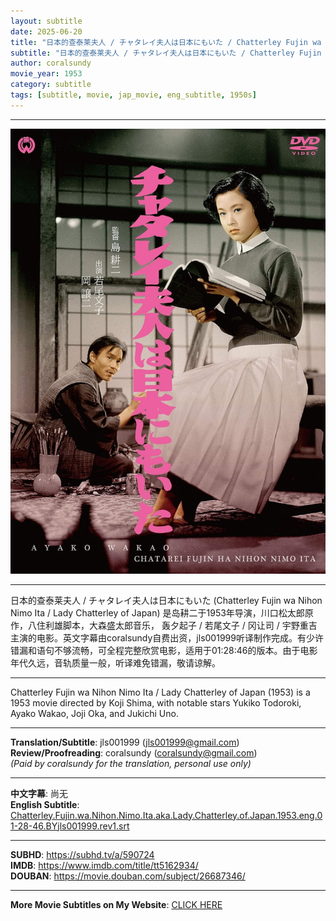 ```yaml
---
layout: subtitle
date: 2025-06-20
title: "日本的查泰莱夫人 / チャタレイ夫人は日本にもいた / Chatterley Fujin wa Nihon Nimo Ita aka Lady Chatterley of Japan 1953 Subtitle (English)"
subtitle: "日本的查泰莱夫人 / チャタレイ夫人は日本にもいた / Chatterley Fujin wa Nihon Nimo Ita aka Lady Chatterley of Japan 1953 Subtitle (English)"
author: coralsundy
movie_year: 1953
category: subtitle
tags: [subtitle, movie, jap_movie, eng_subtitle, 1950s]
---
```


------

<img src="../assets/tt5162934.jpg" alt="tt5162934_cover_art" />

------

日本的查泰莱夫人 / チャタレイ夫人は日本にもいた (Chatterley Fujin wa Nihon Nimo Ita / Lady Chatterley of Japan) 是岛耕二于1953年导演，川口松太郎原作，八住利雄脚本，大森盛太郎音乐， 轰夕起子 / 若尾文子 / 冈让司 / 宇野重吉主演的电影。英文字幕由coralsundy自费出资，jls001999听译制作完成。有少许错漏和语句不够流畅，可全程完整欣赏电影，适用于01:28:46的版本。由于电影年代久远，音轨质量一般，听译难免错漏，敬请谅解。

------

Chatterley Fujin wa Nihon Nimo Ita / Lady Chatterley of Japan (1953) is a 1953 movie directed by Koji Shima, with notable stars Yukiko Todoroki, Ayako Wakao, Joji Oka, and Jukichi Uno.

------

**Translation/Subtitle**: jls001999 (jls001999@gmail.com)<br>
**Review/Proofreading**: coralsundy (coralsundy@gmail.com)<br>
*(Paid by coralsundy for the translation, personal use only)*

------

**中文字幕**: 尚无<br>
**English Subtitle**: [Chatterley.Fujin.wa.Nihon.Nimo.Ita.aka.Lady.Chatterley.of.Japan.1953.eng.01-28-46.BYjls001999.rev1.srt](../subtitles/Chatterley.Fujin.wa.Nihon.Nimo.Ita.aka.Lady.Chatterley.of.Japan.1953.eng.01-28-46.BYjls001999.rev1.srt)

------

**SUBHD**: <https://subhd.tv/a/590724><br>
**IMDB**: <https://www.imdb.com/title/tt5162934/><br>
**DOUBAN**: <https://movie.douban.com/subject/26687346/>

------

**More Movie Subtitles on My Website**: <a href='{% post_url 2021-01-10-subtitles-summary-list %}'>CLICK HERE</a>


